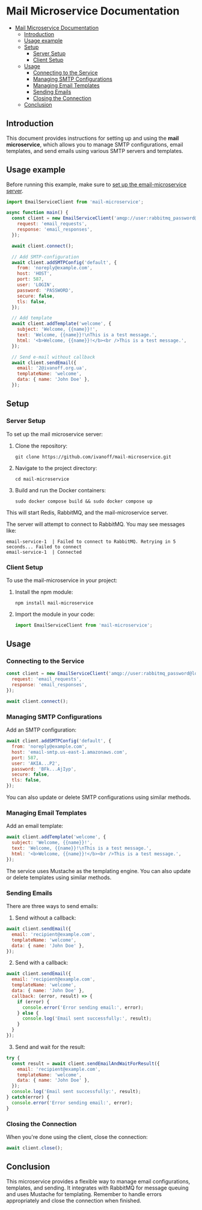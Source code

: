 # Mail Microservice Documentation

- [Mail Microservice Documentation](#mail-microservice-documentation)
  - [Introduction](#introduction)
  - [Usage example](#usage-example)
  - [Setup](#setup)
    - [Server Setup](#server-setup)
    - [Client Setup](#client-setup)
  - [Usage](#usage)
    - [Connecting to the Service](#connecting-to-the-service)
    - [Managing SMTP Configurations](#managing-smtp-configurations)
    - [Managing Email Templates](#managing-email-templates)
    - [Sending Emails](#sending-emails)
    - [Closing the Connection](#closing-the-connection)
  - [Conclusion](#conclusion)

## Introduction

This document provides instructions for setting up and using the **mail microservice**, which allows you to manage SMTP configurations, email templates, and send emails using various SMTP servers and templates.

## Usage example

Before running this example, make sure to [set up the email-microservice server](#server-setup).

```javascript
import EmailServiceClient from 'mail-microservice';

async function main() {
  const client = new EmailServiceClient('amqp://user:rabbitmq_password@localhost', {
    request: 'email_requests',
    response: 'email_responses',
  });

  await client.connect();

  // Add SMTP-configuration
  await client.addSMTPConfig('default', {
    from: 'noreply@example.com',
    host: 'HOST',
    port: 587,
    user: 'LOGIN',
    password: 'PASSWORD',
    secure: false,
    tls: false,
  });

  // Add template
  await client.addTemplate('welcome', {
    subject: 'Welcome, {{name}}!',
    text: 'Welcome, {{name}}!\nThis is a test message.',
    html: '<b>Welcome, {{name}}!</b><br />This is a test message.',
  });

  // Send e-mail without callback
  await client.sendEmail({
    email: '2@ivanoff.org.ua',
    templateName: 'welcome',
    data: { name: 'John Doe' },
  });
```

## Setup

### Server Setup

To set up the mail microservice server:

1. Clone the repository:
   ```
   git clone https://github.com/ivanoff/mail-microservice.git
   ```

2. Navigate to the project directory:
   ```
   cd mail-microservice
   ```

3. Build and run the Docker containers:
   ```
   sudo docker compose build && sudo docker compose up
   ```

This will start Redis, RabbitMQ, and the mail-microservice server.

The server will attempt to connect to RabbitMQ. You may see messages like:
```
email-service-1  | Failed to connect to RabbitMQ. Retrying in 5 seconds... Failed to connect
email-service-1  | Connected
```

### Client Setup

To use the mail-microservice in your project:

1. Install the npm module:
   ```
   npm install mail-microservice
   ```

2. Import the module in your code:
   ```javascript
   import EmailServiceClient from 'mail-microservice';
   ```

## Usage

### Connecting to the Service

```javascript
const client = new EmailServiceClient('amqp://user:rabbitmq_password@localhost', {
  request: 'email_requests',
  response: 'email_responses',
});

await client.connect();
```

### Managing SMTP Configurations

Add an SMTP configuration:

```javascript
await client.addSMTPConfig('default', {
  from: 'noreply@example.com',
  host: 'email-smtp.us-east-1.amazonaws.com',
  port: 587,
  user: 'AKIA...P2',
  password: 'BFk...AjIyp',
  secure: false,
  tls: false,
});
```

You can also update or delete SMTP configurations using similar methods.

### Managing Email Templates

Add an email template:

```javascript
await client.addTemplate('welcome', {
  subject: 'Welcome, {{name}}!',
  text: 'Welcome, {{name}}!\nThis is a test message.',
  html: '<b>Welcome, {{name}}!</b><br />This is a test message.',
});
```

The service uses Mustache as the templating engine. You can also update or delete templates using similar methods.

### Sending Emails

There are three ways to send emails:

1. Send without a callback:

```javascript
await client.sendEmail({
  email: 'recipient@example.com',
  templateName: 'welcome',
  data: { name: 'John Doe' },
});
```

2. Send with a callback:

```javascript
await client.sendEmail({
  email: 'recipient@example.com',
  templateName: 'welcome',
  data: { name: 'John Doe' },
  callback: (error, result) => {
    if (error) {
      console.error('Error sending email:', error);
    } else {
      console.log('Email sent successfully:', result);
    }
  }
});
```

3. Send and wait for the result:

```javascript
try {
  const result = await client.sendEmailAndWaitForResult({
    email: 'recipient@example.com',
    templateName: 'welcome',
    data: { name: 'John Doe' },
  });
  console.log('Email sent successfully:', result);
} catch(error) {
  console.error('Error sending email:', error);
}
```

### Closing the Connection

When you're done using the client, close the connection:

```javascript
await client.close();
```

## Conclusion

This microservice provides a flexible way to manage email configurations, templates, and sending. It integrates with RabbitMQ for message queuing and uses Mustache for templating. Remember to handle errors appropriately and close the connection when finished.